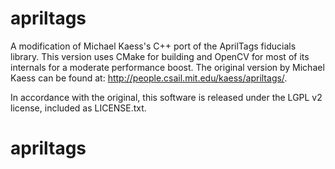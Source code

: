 apriltags
=========

A modification of Michael Kaess's C++ port of the AprilTags fiducials library. This version uses CMake for building and OpenCV for most of its internals for a moderate performance boost. The original version by Michael Kaess can be found at: http://people.csail.mit.edu/kaess/apriltags/.

In accordance with the original, this software is released under the LGPL v2 license, included as LICENSE.txt.
# apriltags
